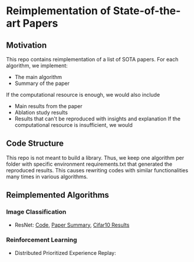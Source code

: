 # Reimplementation of State-of-the-art Papers

## Motivation

This repo contains reimplementation of a list of SOTA papers.
For each algorithm, we implement:

- The main algorithm
- Summary of the paper

If the computational resource is enough, we would also include

- Main results from the paper
- Ablation study results
- Results that can't be reproduced with insights and explanation
  If the computational resource is insufficient, we would

## Code Structure

This repo is not meant to build a library.
Thus, we keep one algorithm per folder with specific environment requirements.txt that generated the reproduced results.
This causes rewriting codes with similar functionalities many times in various algorithms.

## Reimplemented Algorithms

### Image Classification

- ResNet: [Code](), [Paper Summary](), [Cifar10 Results]()

### Reinforcement Learning

- Distributed Prioritized Experience Replay: 
